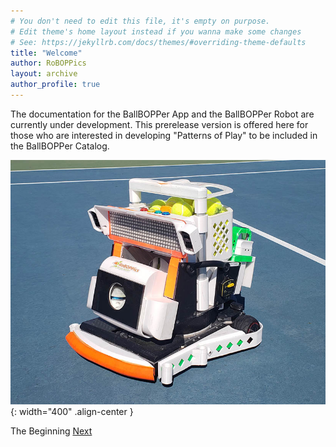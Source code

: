 ```yaml
---
# You don't need to edit this file, it's empty on purpose.
# Edit theme's home layout instead if you wanna make some changes
# See: https://jekyllrb.com/docs/themes/#overriding-theme-defaults
title: "Welcome"
author: RoBOPPics
layout: archive
author_profile: true
---
```

The documentation for the BallBOPPer App and the BallBOPPer Robot are currently under development. This prerelease version is offered here for those who are interested in developing "Patterns of Play" to be included in the BallBOPPer Catalog.

![Catalog Image](/assets/images/BallBOPPer20bCropped.jpg){: width="400" .align-center } 

  <nav class="pagination">
      <a  class="pagination--pager disabled">The Beginning</a>
      <a href="/BallBOPPer/appmanintro/" class="pagination--pager" title="Connect">Next</a> 
  </nav>
 
